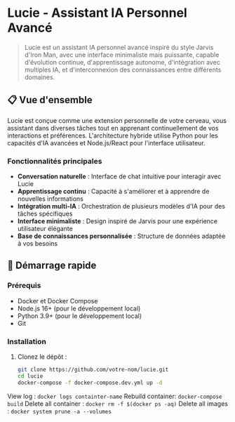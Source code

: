 # Lucie - Assistant IA Personnel Avancé

> Lucie est un assistant IA personnel avancé inspiré du style Jarvis d'Iron Man, avec une interface minimaliste mais puissante, capable d'évolution continue, d'apprentissage autonome, d'intégration avec multiples IA, et d'interconnexion des connaissances entre différents domaines.

## 📋 Vue d'ensemble

Lucie est conçue comme une extension personnelle de votre cerveau, vous assistant dans diverses tâches tout en apprenant continuellement de vos interactions et préférences. L'architecture hybride utilise Python pour les capacités d'IA avancées et Node.js/React pour l'interface utilisateur.

### Fonctionnalités principales

- **Conversation naturelle** : Interface de chat intuitive pour interagir avec Lucie
- **Apprentissage continu** : Capacité à s'améliorer et à apprendre de nouvelles informations
- **Intégration multi-IA** : Orchestration de plusieurs modèles d'IA pour des tâches spécifiques
- **Interface minimaliste** : Design inspiré de Jarvis pour une expérience utilisateur élégante
- **Base de connaissances personnalisée** : Structure de données adaptée à vos besoins

## 🚀 Démarrage rapide

### Prérequis

- Docker et Docker Compose
- Node.js 16+ (pour le développement local)
- Python 3.9+ (pour le développement local)
- Git

### Installation

1. Clonez le dépôt :
   ```bash
   git clone https://github.com/votre-nom/lucie.git
   cd lucie
   docker-compose -f docker-compose.dev.yml up -d
   ```

View log : `docker logs containter-name`
Rebuild container: `docker-compose build`
Delete all container : `docker rm -f $(docker ps -aq)`
Delete all images : `docker system prune -a --volumes`
